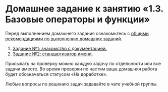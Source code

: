 # Домашнее задание к занятию «1.3. Базовые операторы и функции»

Перед выполнением домашнего задания ознакомьтесь с [общими рекомендациями по выполнению домашних заданий](../homework.md).

1. [Задание №1: знакомство с документацией.](./exercise-01.md)
2. [Задание №2: стандартизатор имени.](./exercise-02.md)

Присылать на проверку можно каждую задачу по отдельности или все задачи вместе. 
Во время проверки по частям ваша домашняя работа будет обозначаться статусом «На доработке».

Любые вопросы по решению задач задавайте в чате учебной группы.
